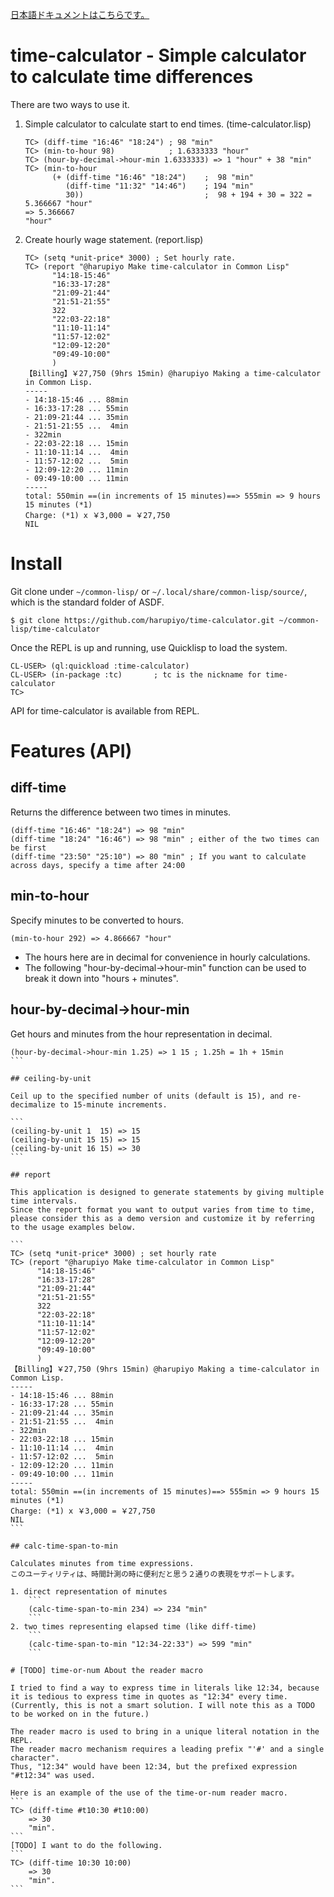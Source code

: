 [日本語ドキュメントはこちらです。](/README_ja.md)

# time-calculator - Simple calculator to calculate time differences

There are two ways to use it.

1. Simple calculator to calculate start to end times. (time-calculator.lisp)
	```
	TC> (diff-time "16:46" "18:24") ; 98 "min"
	TC> (min-to-hour 98)			; 1.6333333 "hour"
	TC> (hour-by-decimal->hour-min 1.6333333) => 1 "hour" + 38 "min"
	TC> (min-to-hour
		  (+ (diff-time "16:46" "18:24")	;  98 "min"
			 (diff-time "11:32" "14:46")	; 194 "min"
			 30))							;  98 + 194 + 30 = 322 = 5.366667 "hour"
	=> 5.366667
	"hour"
	```
2. Create hourly wage statement. (report.lisp)
	```
	TC> (setq *unit-price* 3000) ; Set hourly rate.
	TC> (report "@harupiyo Make time-calculator in Common Lisp"
		  "14:18-15:46"
		  "16:33-17:28"        
		  "21:09-21:44"        
		  "21:51-21:55"        
		  322
		  "22:03-22:18"        
		  "11:10-11:14"        
		  "11:57-12:02"        
		  "12:09-12:20"        
		  "09:49-10:00"
		  )
	【Billing】￥27,750 (9hrs 15min) @harupiyo Making a time-calculator in Common Lisp.
	-----
	- 14:18-15:46 ... 88min
	- 16:33-17:28 ... 55min
	- 21:09-21:44 ... 35min
	- 21:51-21:55 ...  4min
	- 322min
	- 22:03-22:18 ... 15min
	- 11:10-11:14 ...  4min
	- 11:57-12:02 ...  5min
	- 12:09-12:20 ... 11min
	- 09:49-10:00 ... 11min
	-----
	total: 550min ==(in increments of 15 minutes)==> 555min => 9 hours 15 minutes (*1)
	Charge: (*1) x ￥3,000 = ￥27,750
	NIL
	```

# Install

Git clone under `~/common-lisp/` or `~/.local/share/common-lisp/source/`, which is the standard folder of ASDF.

```
$ git clone https://github.com/harupiyo/time-calculator.git ~/common-lisp/time-calculator
```

Once the REPL is up and running, use Quicklisp to load the system.

```
CL-USER> (ql:quickload :time-calculator)
CL-USER> (in-package :tc)		; tc is the nickname for time-calculator
TC>
```

API for time-calculator is available from REPL.

# Features (API)

## diff-time

Returns the difference between two times in minutes.

```
(diff-time "16:46" "18:24") => 98 "min"
(diff-time "18:24" "16:46") => 98 "min" ; either of the two times can be first
(diff-time "23:50" "25:10") => 80 "min" ; If you want to calculate across days, specify a time after 24:00
```

## min-to-hour

Specify minutes to be converted to hours.

```
(min-to-hour 292) => 4.866667 "hour"
```

- The hours here are in decimal for convenience in hourly calculations.
- The following "hour-by-decimal->hour-min" function can be used to break it down into "hours + minutes".

## hour-by-decimal->hour-min

Get hours and minutes from the hour representation in decimal.

````
(hour-by-decimal->hour-min 1.25) => 1 15 ; 1.25h = 1h + 15min
```

## ceiling-by-unit

Ceil up to the specified number of units (default is 15), and re-decimalize to 15-minute increments.

```
(ceiling-by-unit 1  15) => 15
(ceiling-by-unit 15 15) => 15
(ceiling-by-unit 16 15) => 30
```

## report

This application is designed to generate statements by giving multiple time intervals.
Since the report format you want to output varies from time to time, please consider this as a demo version and customize it by referring to the usage examples below.

```
TC> (setq *unit-price* 3000) ; set hourly rate
TC> (report "@harupiyo Make time-calculator in Common Lisp"
	  "14:18-15:46"
	  "16:33-17:28"        
	  "21:09-21:44"        
	  "21:51-21:55"        
	  322
	  "22:03-22:18"        
	  "11:10-11:14"        
	  "11:57-12:02"        
	  "12:09-12:20"        
	  "09:49-10:00"
	  )
【Billing】￥27,750 (9hrs 15min) @harupiyo Making a time-calculator in Common Lisp.
-----
- 14:18-15:46 ... 88min
- 16:33-17:28 ... 55min
- 21:09-21:44 ... 35min
- 21:51-21:55 ...  4min
- 322min
- 22:03-22:18 ... 15min
- 11:10-11:14 ...  4min
- 11:57-12:02 ...  5min
- 12:09-12:20 ... 11min
- 09:49-10:00 ... 11min
-----
total: 550min ==(in increments of 15 minutes)==> 555min => 9 hours 15 minutes (*1)
Charge: (*1) x ￥3,000 = ￥27,750
NIL
```

## calc-time-span-to-min

Calculates minutes from time expressions.
このユーティリティは、時間計測の時に便利だと思う２通りの表現をサポートします。

1. direct representation of minutes
	```
	(calc-time-span-to-min 234) => 234 "min"
	```
2. two times representing elapsed time (like diff-time)
	```
	(calc-time-span-to-min "12:34-22:33") => 599 "min"
	```

# [TODO] time-or-num About the reader macro

I tried to find a way to express time in literals like 12:34, because it is tedious to express time in quotes as "12:34" every time.
(Currently, this is not a smart solution. I will note this as a TODO to be worked on in the future.)

The reader macro is used to bring in a unique literal notation in the REPL.
The reader macro mechanism requires a leading prefix "'#' and a single character".
Thus, "12:34" would have been 12:34, but the prefixed expression "#t12:34" was used.

Here is an example of the use of the time-or-num reader macro.
```
TC> (diff-time #t10:30 #t10:00)
	=> 30
	"min".
```
[TODO] I want to do the following.
```
TC> (diff-time 10:30 10:00)
	=> 30
	"min".
```
